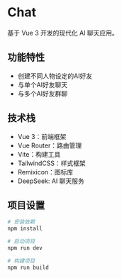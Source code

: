 # Chat

基于 Vue 3 开发的现代化 AI 聊天应用。

## 功能特性

- 创建不同人物设定的AI好友
- 与单个AI好友聊天
- 与多个AI好友群聊

## 技术栈

- Vue 3：前端框架
- Vue Router：路由管理
- Vite：构建工具
- TailwindCSS：样式框架
- Remixicon：图标库
- DeepSeek: AI 聊天服务

## 项目设置

```sh
# 安装依赖
npm install

# 启动项目
npm run dev

# 构建项目
npm run build
```
